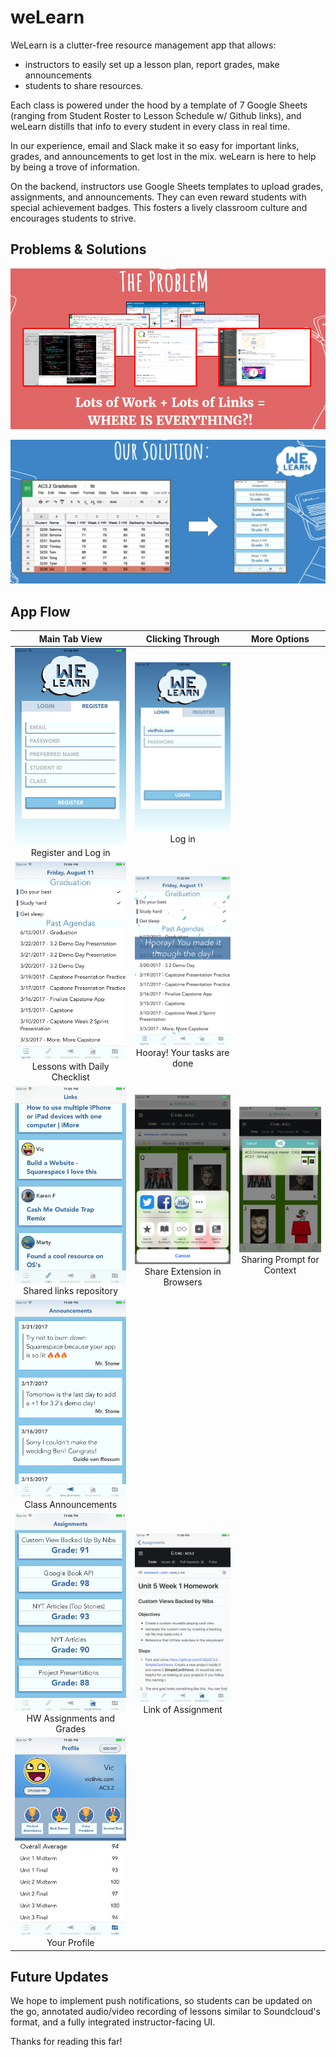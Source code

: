# weLearn

WeLearn is a clutter-free resource management app that allows: 
- instructors to easily set up a lesson plan, report grades, make announcements 
- students to share resources. 

Each class is powered under the hood by a template of 7 Google Sheets (ranging from Student Roster to Lesson Schedule w/ Github links), and weLearn distills that info to every student in every class in real time.

In our experience, email and Slack make it so easy for important links, grades, and announcements to get lost in the mix. weLearn is here to help by being a trove of information.

On the backend, instructors use Google Sheets templates to upload grades, assignments, and announcements. They can even reward students with special achievement badges. This fosters a lively classroom culture and encourages students to strive.

## Problems & Solutions

![The Problem](https://github.com/C4Q/AC3.2-weLearn/blob/master/readmeImages/Problem.png "The Problem")

![The Solution](https://github.com/C4Q/AC3.2-weLearn/blob/master/readmeImages/Solution.png "The Solution")

## App Flow

Main Tab View | Clicking Through | More Options
:---: | :---: | :---:
![Registration Screen](https://github.com/C4Q/AC3.2-weLearn/blob/master/readmeImages/Screen1-1.png?raw=true "Registration Screen") Register and Log in | ![Login Screen](https://github.com/C4Q/AC3.2-weLearn/blob/master/readmeImages/Screen1-2.png?raw=true "Login Screen") Log in | 
![Agenda Screen With Checklist](https://github.com/C4Q/AC3.2-weLearn/blob/master/readmeImages/Screen2-1.png?raw=true "Agenda Screen With Checklist") Lessons with Daily Checklist | ![Checklist Done](https://github.com/C4Q/AC3.2-weLearn/blob/master/readmeImages/Screen2-2.png?raw=true "Checklist Done") Hooray! Your tasks are done |  
![Shared Links](https://github.com/C4Q/AC3.2-weLearn/blob/master/readmeImages/Screen3-1.png?raw=true "Shared Links") Shared links repository | ![Share Extension in Browser](https://github.com/C4Q/AC3.2-weLearn/blob/master/readmeImages/Screen3-2.png?raw=true "Share Extension in Browser") Share Extension in Browsers | ![Sharing Prompt](https://github.com/C4Q/AC3.2-weLearn/blob/master/readmeImages/Screen3-3.png?raw=true "Sharing Prompt") Sharing Prompt for Context
![Class Announcements](https://github.com/C4Q/AC3.2-weLearn/blob/master/readmeImages/Screen4.png?raw=true "Class Announcements") Class Announcements |  | 
![Assignments and Grades](https://github.com/C4Q/AC3.2-weLearn/blob/master/readmeImages/Screen5-1.png?raw=true "Assignments and Grades") HW Assignments and Grades | ![Link to Assignments](https://github.com/C4Q/AC3.2-weLearn/blob/master/readmeImages/Screen5-2.png?raw=true "Link to Assignments") Link of Assignment | 
![Profile Screen](https://github.com/C4Q/AC3.2-weLearn/blob/master/readmeImages/Screen6.png?raw=true "Profile Screen") Your Profile | | 

## Future Updates

We hope to implement push notifications, so students can be updated on the go, annotated audio/video recording of lessons similar to Soundcloud's format, and a fully integrated instructor-facing UI.

Thanks for reading this far!
